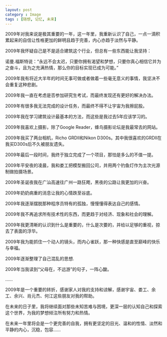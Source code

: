 ```yaml
---
layout: post
category : Image
tags : [随想, 记忆, 未来]
---
```

2009年对我来说是极其重要的一年，这一年里，我重新认识了自己，一点一滴积累起来的自信让性格更加的鲜明且趋于完善，内心亦趋于淡然与平静。

2009年我怀疑自己是不是适合建筑这个行业，但总有一些东西能让我坚持：

诺曼.福斯特说：“永远不会太迟，只要你拥有渴望和梦想，只要你真心相信它并为之奋斗，且为之充满热情，那么你的目标实现已成为可能。”

2009年我有将近大半年的时间无事可做或者做着一些毫无意义的事情，我坚决不会重复这种悲剧。

2009年我一直在考虑是否参加研究生考试，而最终发现还有更好的解决办法。

2009年有很多我无法完成的设计任务，而最终不得不让宇宙为我擦屁股。

2009年我在学习建筑设计最基本的方法，而这些是我过去5年应该学习的。

2009年我喜欢上摄影，除了Google Reader，蜂鸟摄影论坛是我最常去的网站。

2009年我买了两台相机，Richo GRDII和Nikon D300s。其中我很喜欢的GRDII在我买D300s后不久被朋友遗失。

2009年最后一段时间，我终于独立完成了一个项目，那怕是多么的不值一提。

2009年平安夜的凌晨，我和娄工把模型搬回公司，并用两个钓鱼灯作为主次光源制做拍摄场景。

2009年圣诞夜我在广汕高速往广州一路狂飑，黑夜的公路让我更加的兴奋。

2009年奶奶病重的消息让我的心情跌至谷底。

2009年我逐渐摆脱那种程序员特有的孤独，慢慢懂得表达自己的感情。

2009年我不再追求所有技术性的东西，而更趋于对经济、现象和社会的理解。

2009年我更清晰的认识到什么是重要的，什么是次要的，并给以足够的重视，掠去了表面的浮华。

2009年我为能抓住一个动人的镜头，而内心雀跃，那一种快感是直至巅峰的快乐与幸福。

2009年逐渐整理了自己混乱的思想.

2009年当我读到“父母在，不远游”的句子，一阵心酸。

……

2009年是一个重要的转折，感谢家人对我的支持和谅解，感谢宇宙、娄工、余工、余兴、肖元杰、何江这些朋友对我的帮助。

在未来的日子里，我将继续面对那些未知苦难与困境，更深一层的认知自己和探索这个世界，为我的梦想倾注所有努力和热情。

在未来一年里将会是一个更完善的自我，拥有更坚定的目光、温和的性情、淡然和平静的内心，沉稳，包容……